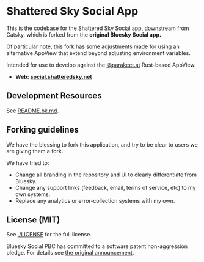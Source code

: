 # Shattered Sky Social App

This is the codebase for the Shattered Sky Social app, downstream from Catsky, which is forked from the **original Bluesky Social app.**

Of particular note, this fork has some adjustments made for using an alternative AppView that extend beyond adjusting environment variables.

Intended for use to develop against the [@parakeet.at](https://tangled.org/@parakeet.at/parakeet) Rust-based AppView.

- **Web: [social.shatteredsky.net](social.shatteredsky.net)**

## Development Resources

See [README.bk.md](README.bk.md).


## Forking guidelines

We have the blessing to fork this application, and try to be clear to users we are giving them a fork.

We have tried to:

- Change all branding in the repository and UI to clearly differentiate from Bluesky.
- Change any support links (feedback, email, terms of service, etc) to my own systems.
- Replace any analytics or error-collection systems with my own.


## License (MIT)

See [./LICENSE](./LICENSE) for the full license.

Bluesky Social PBC has committed to a software patent non-aggression pledge. For details see [the original announcement](https://bsky.social/about/blog/10-01-2025-patent-pledge).
